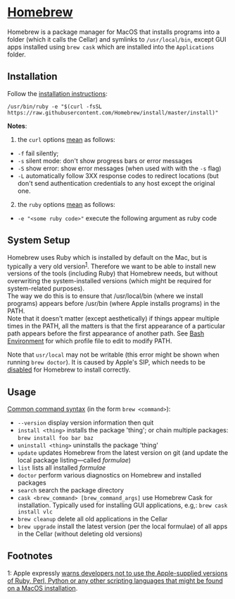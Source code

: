 [Homebrew][link01]
==================

Homebrew is a package manager for MacOS that installs programs into a folder (which it calls the Cellar) and symlinks to `/usr/local/bin`,
except GUI apps installed using `brew cask` which are installed into the `Applications` folder.

Installation
------------
Follow the [installation instructions][link01]:

```
/usr/bin/ruby -e "$(curl -fsSL https://raw.githubusercontent.com/Homebrew/install/master/install)"
```

**Notes**:
1. the `curl` options [mean][link02] as follows:
  - `-f` fail silently;
  - `-s` silent mode: don't show progress bars or error messages
  - `-S` show error: show error messages (when used with with the `-s` flag)
  - `-L` automatically follow 3XX response codes to redirect locations (but don't send authentication credentials to any host except the 
    original one.
2. the `ruby` options [mean][link03] as follows:
  - `-e "<some ruby code>"` execute the following argument as ruby code

System Setup
------------
Homebrew uses Ruby which is installed by default on the Mac, but is typically a very old version<sup>[1](#footnote01)</sup>. Therefore we
want to be able to install 
new versions of the tools (including Ruby) that Homebrew needs, but without overwriting the system-installed versions (which might be
required for system-related purposes).  
The way we do this is to ensure that /usr/local/bin (where we install programs) appears before /usr/bin (where Apple installs programs) in
the PATH.  
Note that it doesn't matter (except aesthetically) if things appear multiple times in the PATH, all the matters is that the first 
appearance of a particular path appears before the first appearance of another path.
See [Bash Environment][link04] for which profile file to edit to modify PATH.

Note that `usr/local` may not be writable (this error might be shown when running `brew doctor`). It is caused by Apple's SIP, which 
needs to be [disabled][link06] for Homebrew to install correctly.


Usage
-----
[Common command syntax][link05] (in the form `brew <command>`):
- `--version` display version information then quit
- `install <thing>` installs the package 'thing'; or chain multiple packages: `brew install foo bar baz`
- `uninstall <thing>` uninstalls the package 'thing'
- `update` updates Homebrew from the latest version on git (and update the local package listing—called *formulae*)
- `list` lists all installed *formulae*
- `doctor` perform various diagnostics on Homebrew and installed packages
- `search` search the package directory
- `cask <brew_command> [brew_command_args]` use Homebrew Cask for installation. Typically used for installing GUI applications, e.g,:
  `brew cask install vlc`
- `brew cleanup` delete all old applications in the Cellar
- `brew upgrade` install the latest version (per the local formulae) of all apps in the Cellar (without deleting old versions)



Footnotes
---------
<a name="footnote01">1</a>: Apple expressly [warns developers not to use the Apple-supplied versions of Ruby, Perl, Python or any other
scripting languages that might be found on a MacOS installation](https://developer.apple.com/library/content/documentation/Security/Conceptual/System_Integrity_Protection_Guide/FileSystemProtections/FileSystemProtections.html#//apple_ref/doc/uid/TP40016462-CH2-DontLinkElementID_2).


[link01]: https://brew.sh
[link02]: https://curl.haxx.se/docs/manpage.html
[link03]: https://robm.me.uk/ruby/2013/11/20/ruby-enp.html
[link04]: https://github.com/Crossroadsman/TerminalTips/blob/master/BashEnvironmentVariables.md
[link05]: https://docs.brew.sh/Manpage
[link06]: https://developer.apple.com/library/archive/documentation/Security/Conceptual/System_Integrity_Protection_Guide/ConfiguringSystemIntegrityProtection/ConfiguringSystemIntegrityProtection.html
